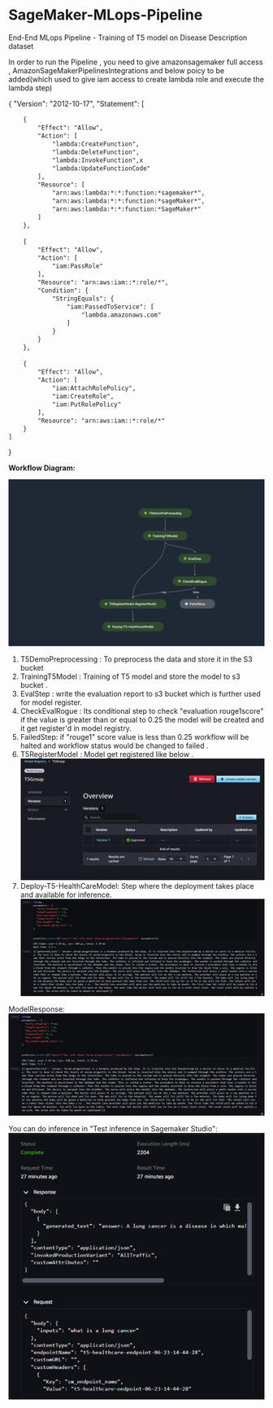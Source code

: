 # SageMaker-MLops-Pipeline
 End-End MLops Pipeline - Training of T5 model on Disease Description dataset

In order to run the Pipeline , you need to give amazonsagemaker full access , AmazonSageMakerPipelinesIntegrations and below poicy to be added(which used to give iam access to create lambda role and execute the lambda step)



{
 "Version": "2012-10-17",
    "Statement": [
    
        {
            "Effect": "Allow",
            "Action": [
                "lambda:CreateFunction",
                "lambda:DeleteFunction",
                "lambda:InvokeFunction",x
                "lambda:UpdateFunctionCode"
            ],
            "Resource": [
                "arn:aws:lambda:*:*:function:*sagemaker*",
                "arn:aws:lambda:*:*:function:*sageMaker*",
                "arn:aws:lambda:*:*:function:*SageMaker*"
            ]
        },
        
        {
            "Effect": "Allow",
            "Action": [
                "iam:PassRole"
            ],
            "Resource": "arn:aws:iam::*:role/*",
            "Condition": {
                "StringEquals": {
                    "iam:PassedToService": [
                        "lambda.amazonaws.com"
                    ]
                }
            }
        },
        
        {
            "Effect": "Allow",
            "Action": [
                "iam:AttachRolePolicy",
                "iam:CreateRole",
                "iam:PutRolePolicy"
            ],
            "Resource": "arn:aws:iam::*:role/*"
        }
    ]
}

**Workflow Diagram:**

![img_1.png](img_1.png)


1) T5DemoPreprocessing  : To preprocess the data and store it in the S3 bucket 
2) TrainingT5Model : Training of T5 model and store the model to s3 bucket .
3) EvalStep : write the evaluation report to s3 bucket which is further used for model register.
4) CheckEvalRogue : Its conditional step to check "evaluation rouge1score" if the value is greater than or equal to 0.25  the model will be created and it get register'd in model registry.
5) FailedStep: if "rouge1" score value is less than 0.25 workflow will be halted and workflow status would be changed to failed .
6) T5RegisterModel : Model get registered like below .
![img_2.png](img_2.png)
7) Deploy-T5-HealthCareModel: Step where the deployment takes place and available for inference.
![img_3.png](img_3.png)


ModelResponse:
![img_4.png](img_4.png)




You can do inference in "Test inference in Sagemaker Studio":
![img_5.png](img_5.png)







